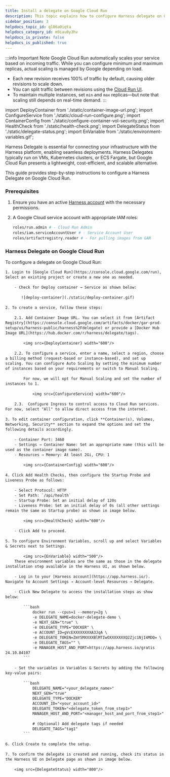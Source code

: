 ```yaml
---
title: Install a delegate on Google Cloud Run
description: This topic explains how to configure Harness delegate on Google Cloud Run.
sidebar_position: 3
helpdocs_topic_id: ql86a0iqta
helpdocs_category_id: m9iau0y3hv
helpdocs_is_private: false
helpdocs_is_published: true
---
```


:::info Important Note
Google Cloud Run automatically scales your service based on incoming traffic. While you can configure minimum and maximum replicas, actual scaling is managed by Google depending on load.

- Each new revision receives 100% of traffic by default, causing older revisions to scale down.
- You can split traffic between revisions using the [Cloud Run UI](https://console.cloud.google.com/run).
- To maintain multiple instances, set `min` and `max` replicas—but note that scaling still depends on real-time demand.
:::

import DeployContainer from './static/container-image-url.png';
import ConfigureService from './static/cloud-run-configure.png';
import ContainerConfig from './static/configure-container-vol-security.png';
import HealthCheck from './static/health-check.png';
import DelegateStatus from './static/delegate-status.png';
import EnVariable from './static/environment-variables.gif';

Harness Delegate is essential for connecting your infrastructure with the Harness platform, enabling seamless deployments. Harness Delegates typically run on VMs, Kubernetes clusters, or ECS Fargate, but Google Cloud Run presents a lightweight, cost-efficient, and scalable alternative.

This guide provides step-by-step instructions to configure a Harness Delegate on Google Cloud Run.

### Prerequisites

1. Ensure you have an active [Harness account](https://app.harness.io) with the necessary permissions. 

2. A Google Cloud service account with appropriate IAM roles:
    
    ```bash
    roles/run.admin # - Cloud Run Admin
    roles/iam.serviceAccountUser # - Service Account User
    roles/artifactregistry.reader # - For pulling images from GAR
    ```

### Harness Delegate on Google Cloud Run

To configure a delegate on Google Cloud Run:  

    1. Login to [Google Cloud Run](https://console.cloud.google.com/run), Select an existing project or create a new one as needed.
 
        - Check for Deploy container → Service as shown below:

           ![deploy-container](./static/deploy-container.gif)
        
    2. To create a service, follow these steps:

        2.1. Add Container Image URL. You can select it from [Artifact Registry](https://console.cloud.google.com/artifacts/docker/gar-prod-setup/us/harness-public/harness%2Fdelegate) or provide a [Docker Hub Image URL](https://hub.docker.com/r/harness/delegate/tags).
        
            <img src={DeployContainer} width="600"/>

        2.2. To configure a service, enter a name, select a region, choose a billing method (request-based or instance-based), and set up scaling. You can configure Auto Scaling by setting the minimum number of instances based on your requirements or switch to Manual Scaling. 
        
            For now, we will opt for Manual Scaling and set the number of instances to 1.
                
                <img src={ConfigureService} width="600"/>
                                
        2.3.  Configure Ingress to control access to Cloud Run services. For now, select "All" to allow direct access from the internet.

    3. To edit container configuration, click **Container(s), Volumes, Networking, Security** section to expand the options and set the following details accordingly.
        
        - Container Port: 3460  
        - Settings → Container Name: Set an appropriate name (this will be used as the container image name).  
        - Resources → Memory: At least 2Gi, CPU: 1 

            <img src={ContainerConfig} width="600"/>

    4. Click Add Health Checks, then configure the Startup Probe and Liveness Probe as follows:  

        - Select Protocol: HTTP  
        - Set Path: `/api/health`  
        - Startup Probe: Set an initial delay of 120s  
        - Liveness Probe: Set an initial delay of 0s (all other settings remain the same as Startup probe) as shown in image below.

            <img src={HealthCheck} width="600"/>  

        - Click Add to proceed.

    5. To configure Environment Variables, scroll up and select Variables & Secrets next to Settings.  

            <img src={EnVariable} width="500"/>
        These environment variables are the same as those in the delegate installation step available in the Harness UI, as shown below.

        - Log in to your [Harness account](https://app.harness.io/). Navigate to Account Settings → Account-level Resources → Delegate.  

        - Click New Delegate to access the installation steps as show below:

            ```bash
                docker run --cpus=1 --memory=2g \
                -e DELEGATE_NAME=docker-delegate-demo \
                -e NEXT_GEN="true" \
                -e DELEGATE_TYPE="DOCKER" \
                -e ACCOUNT_ID=gVcEXXXXXXXXA3JqA \
                -e DELEGATE_TOKEN=ZmY5MXXXXBlMTIwOXXXXXXXQ2Zjc1NjI4MDQ= \
                -e DELEGATE_TAGS="" \
                -e MANAGER_HOST_AND_PORT=https://app.harness.io/gratis 24.10.84107
            ```

        - Set the variables in Variables & Secrets by adding the following key-value pairs:

            ```bash
                DELEGATE_NAME="<your_delegate_name>"
                NEXT_GEN="true"
                DELEGATE_TYPE="DOCKER"
                ACCOUNT_ID="<your_account_id>"
                DELEGATE_TOKEN="<delegate_token_from_step1>"
                MANAGER_HOST_AND_PORT="<manager_host_and_port_from_step1>"

                # (Optional) Add delegate tags if needed
                DELEGATE_TAGS="tag1"
            ``` 
            
    6. Click Create to complete the setup.

    7. To confirm the delegate is created and running, check its status in the Harness UI on Delegate page as shown in image below.

        <img src={DelegateStatus} width="800"/>





             


